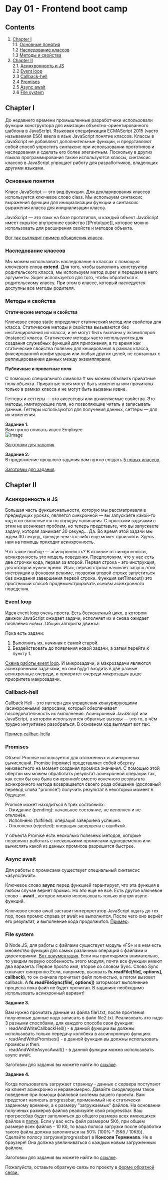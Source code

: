 #  Day 01 - Frontend boot camp


## Contents

1. [Chapter I](#chapter-i) \
   1.1. [Основные понятия ](#основные-понятия) \
   1.2 [Наследование классов](#наследование-классов) \
   1.3 [Методы и свойства](#методы-и-свойства)
2. [Chapter II](#chapter-ii) \
   2.1. [Асинхронность и JS](#асинхронность-и-js) \
   2.2 [Event loop](#event-loop) \
   2.3 [Callback-hell](#callback-hell) \
   2.4 [Promises](#promises) \
   2.5 [Async await](#async-await) \
   2.6 [File system](#file-system) 


## Chapter I

До недавнего времени промышленные разработчики использовали функции конструктора для имитации объектно-ориентированного шаблона в JavaScript. Языковая спецификация ECMAScript 2015 (часто называемая ES6) ввела в язык JavaScript понятие классов. Классы в JavaScript не добавляют дополнительные функции, и представляют собой способ упростить синтаксис при использовании прототипов и наследования и сделать его более элегантным. Поскольку в других языках программирования также используются классы, синтаксис классов в JavaScript упрощает работу для разработчиков, владеющих другими языками. 

### Основные понятия 

Класс JavaScript — это вид функции. Для декларирования классов используется ключевое слово class. Мы используем синтаксис выражения функции для инициализации функции и синтаксис выражения класса для инициализации класса.

JavaScript — это язык на базе прототипов, и каждый объект JavaScript имеет скрытое внутреннее свойство [[Prototype]], которое можно использовать для расширения свойств и методов объекта.

[Вот так выглядит пример объявления класса](./materials/Classes.md).

### Наследование классов 

Мы можем использовать наследование в классах с помощью ключевого слова **extend**. Для того, чтобы выполнить конструктор родительского класса, мы используем метод super и передаем в него аргументы. Super используется для того, чтобы обратиться к родительскому классу. При этом в классе, который наследуется доступны все методы родителя.

### Методы и свойства

**Статические методы и свойства** 

Ключевое слово static определяет статический метод или свойства для класса. Статические методы и свойства вызываются без инстанцирования их класса, и не могут быть вызваны у экземпляров (instance) класса. Статические методы часто используются для создания служебных функций для приложения, в то время как статические свойства полезны для кеширования в рамках класса, фиксированной конфигурации или любых других целей, не связанных с реплицированием данных между экземплярами.

**Публичные и приватные поля** 

С помощью специального символа # мы можем объявить приватные поля объекта. Приватные поля могут быть изменены или прочитаны только в рамках класса и не могут быть вызваны извне.

Геттеры и сеттеры — это аксессоры или вычисляемые свойства. Это методы, имитирующие поля, но позволяющие читать и записывать данные.
Геттеры используются для получения данных, сеттеры — для их изменения.

**Задание 1.**  
Вам нужно описать класс Employee \
![image](https://user-images.githubusercontent.com/48245816/170902240-ab540276-e2b6-450f-ac32-d11ced7580ea.png)

[Заготовки для задания](./src/chapter_1/classes.js).



**Задание 2.**  
В продолжение прошлого задания вам нужно создать [5 новых классов](./src/chapter_1/Hard_classes.md).

[Заготовки для задания](./src/chapter_1/hard_classes.js).


## Chapter II

### Асинхронность и JS

Большая часть функциональности, которую мы рассматривали в предыдущих уроках, является синхронной — вы запускаете какой-то код и он выполняется по порядку написания.
С простыми задачами с этим не возникает проблем, но теперь представьте, что вы запускаете задачу, которая занимает 30 секунд... Да. Во время этой задачи мы ждем 30 секунд, прежде чем что-либо еще может произойти. Здесь нам на помощь приходит асинхронность.

Что такое вообще — асинхронность? В отличие от синхронности, асинхронность это модель поведения. Предположим, что у нас есть две строчки кода, первая за второй. Первая строка - это инструкция, для которой нужно время. Итак, первая строка начинает запуск этой инструкции в фоновом режиме, позволяя второй строке запуститься без ожидания завершения первой строки.
Функция setTimeout() это простейший способ продемонстрировать основы асинхронного поведения.

### Event loop

Идея event loop очень проста. Есть бесконечный цикл, в котором движок JavaScript ожидает задачи, исполняет их и снова ожидает появления новых.
Общий алгоритм движка:


Пока есть задачи:
1. Выполнить их, начиная с самой старой.
2. Бездействовать до появления новой задачи, а затем перейти к пункту 1.

[Схема работы event loop](./materials/Event_loop.md).
И микрозадачи, и макрозадачи являются асинхронными задачами, но они будут входить в две разные асинхронные очереди, и приоритет очереди микрозадач выше приоритета макрозадачи.

### Callback-hell

Callback Hell - это паттерн для управления конкурирующими (асинхронными) запросами, который обеспечивает последовательность их выполнения.
Асинхронный JavaScript или JavaScript, в котором используются обратные вызовы — это то, в чём трудно интуитивно разобраться. 
В основном код выглядит вот так:

[Пример callbac-hella](./materials/CallBackHell.md)
### Promises

Объект Promise используется для отложенных и асинхронных вычислений.
Promise (промис) представляет собой обертку неизвестного на момент создания промиса значения. С помощью этой обертки мы можем обработать результат асинхронной операции так, как если бы она была синхронной: вместо конечного результата асинхронного метода возвращается своего рода обещание (дословный перевод слова "promise") получить результат в некоторый момент в будущем.

Promise может находиться в трёх состояниях: \
`-` Ожидание (pending): начальное состояние, не исполнен и не отклонён. \
`-` Исполнено (fulfilled): операция завершена успешно. \
`-` Отклонено (rejected): операция завершена с ошибкой. 

У объекта Promise есть несколько полезных методов, которые позволяют работать с несколькими промисами одновременно или вычислять какой из данных промисов разрешится быстрее.

### Async await

Для работы с промисами существует специальный синтаксис «async/await».

Ключевое слово **async** перед функцией гарантирует, что эта функция в любом случае вернёт промис. Но это ещё не всё. Есть другое ключевое слово – **await** , которое можно использовать только внутри async-функций. 

Ключевое слово await заставит интерпретатор JavaScript ждать до тех пор, пока промис справа от await не выполнится. После чего оно вернёт его результат, и выполнение кода продолжится. [Пример](./materials/Async_await.md).

### File system

В Node.JS, для работы с файлами существует модуль «FS» и в нем есть множество функций для самых различных операций с файлами и директориями. [Вот документация](https://nodejs.org/api/fs.html). Если мы приглядимся внимательно, то увидим первую особенность этого модуля, почти все функции имеют два варианта. Первое просто имя, второе со словом Sync. Слово Sync означает синхронно.Если, например, вызовать **fs.readFile(file[, options], callback)**, то он сначала прочитает файл полностью, а потом вызовет callback. А **fs.readFileSync(file[, options])** затормозит выполнение процесса пока файл не будет прочитан. В заданиях необходимо использовать асинхронный вариант!

**Задание 3.**  

Вам нужно прочитать данные из файла file1.txt, после прочтения полученные данные надо записать в файл file2.txt. Реализовать это надо 3 разными способами, для каждого способа своя функция: \
`-` readAndWriteCallbackHell() - в данной функции вы должны использовать только передачу коллбека в ассинхронную функцию. \
`-` readAndWritePromises() - в данной функции вы должны использовать промисы и then. \
`-` readAndWriteAsyncAwait() - в данной функции можно использовать async await.

Заготовки для задания вы можете найти по [ссылке](./src/chapter_2/fsSimple.js).



**Задание 4.**  

Когда пользователь загружает страницу - данные с сервера поступают на клиент асинхронно и неравномерно. 
Давайте смоделируем такое поведение при помощи файловой системы вашего проекта. Вам предстоит написать progressbar, применимый не к статически заданному времени, а к размеру "загружаемых" файлов. На основании полученых размеров файлов реализуйте свой progressbar. 
Ваш прогрессбар будет заполняться до общего размера всех имеющихся файлов в [папке](./src/chapter_2/files/fsHard). Если у вас есть файл размером 5Кб, при общем размере всех файлов - 10 Кб, то ваша полоса загрузки после обработки такого файла должна заполниться на 50% (100% * (5Кб / 10Кб)). 
Сделайте полосу загрузки(progressbar) в **Консоли Терминала**. Не в браузере! Она должна увеличиваться с каждым новым загруженным файлом.

Заготовки для задания вы можете найти по [ссылке](./src/chapter_2/fsHard.js).



Пожалуйста, оставьте обратную связь по проекту в [форме обратной связи.](https://forms.gle/YRT1DrLi9sFLND47A)
